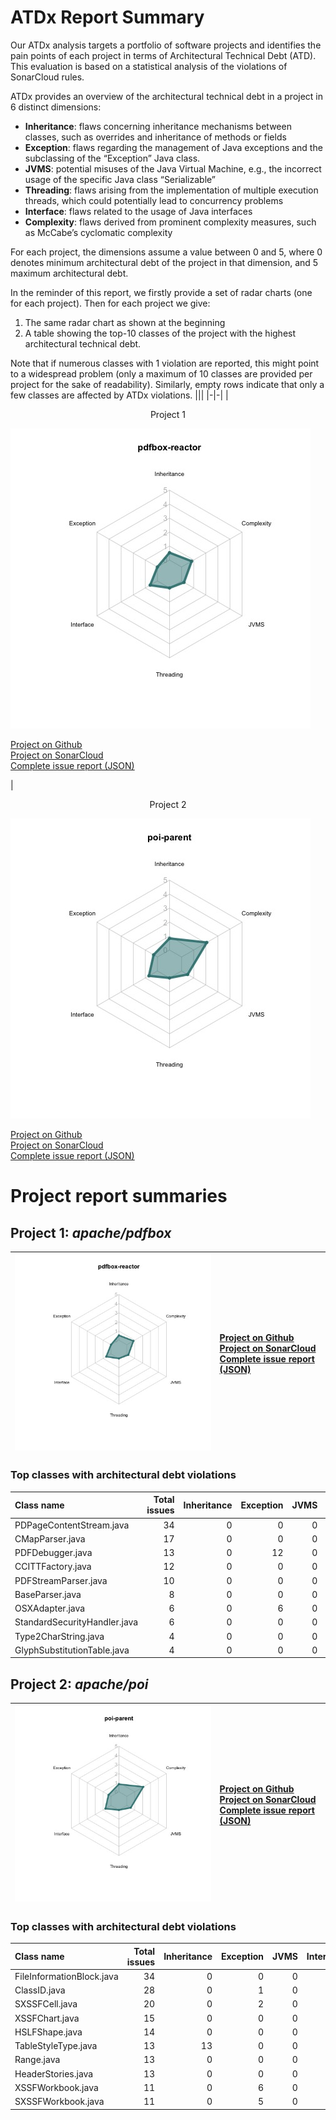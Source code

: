 # ATDx Report Summary
Our ATDx analysis targets a portfolio of software projects and identifies the pain points of each project in terms of Architectural Technical Debt (ATD). This evaluation is based on a statistical analysis of the violations of SonarCloud rules.

ATDx provides an overview of the architectural technical debt in a project  in 6 distinct dimensions:
* **Inheritance**: flaws concerning inheritance mechanisms between classes, such as overrides and inheritance of methods or fields
* **Exception**: flaws regarding the management of Java exceptions and the subclassing of the “Exception” Java class.
* **JVMS**: potential misuses of the Java Virtual Machine, e.g., the incorrect usage of the specific Java class “Serializable”
* **Threading**: flaws arising from the implementation of multiple execution threads, which could potentially lead to concurrency problems
* **Interface**: flaws related to the usage of Java interfaces
* **Complexity**: flaws derived from prominent complexity measures, such as McCabe’s cyclomatic complexity

For each project, the dimensions assume a value between 0 and 5, where 0 denotes minimum architectural debt of the project in that dimension, and 5 maximum architectural debt.

In the reminder of this report, we firstly provide a set of radar charts (one for each project). Then for each project we give:
1. The same radar chart as shown at the beginning
2. A table showing the top-10 classes of the project with the highest architectural technical debt.

Note that if numerous classes with 1 violation are reported, this might point to a widespread problem (only a maximum of 10 classes are provided per project for the sake of readability). Similarly, empty rows indicate that only a few classes are affected by ATDx violations.
|||
|-|-|
|<p align="center">Project 1</p><img src="https://github.com/robertoverdecchia/ATDx_report_sandbox/blob/master/plots/pdfbox-reactor.jpg"/> <p style="text-align:left">[Project on Github](https://github.com/apache/pdfbox) <br> [Project on SonarCloud ](https://sonarcloud.io/dashboard?id=pdfbox-reactor) <br> [Complete issue report (JSON)](https://github.com/robertoverdecchia/ATDx_report_sandbox/blob/master/jsons/pdfbox-reactor.json)</p>|<p align="center">Project 2</p><img src="https://github.com/robertoverdecchia/ATDx_report_sandbox/blob/master/plots/poi-parent.jpg"/> <p style="text-align:left">[Project on Github](https://github.com/apache/poi) <br> [Project on SonarCloud ](https://sonarcloud.io/dashboard?id=poi-parent) <br> [Complete issue report (JSON)](https://github.com/robertoverdecchia/ATDx_report_sandbox/blob/master/jsons/poi-parent.json)</p>
# Project report summaries
## Project 1: _apache/pdfbox_
|<img src="https://github.com/robertoverdecchia/ATDx_report_sandbox/blob/master/plots/pdfbox-reactor.jpg"/>|<p style="text-align:left">[Project on Github](https://github.com/apache/pdfbox) <br> [Project on SonarCloud ](https://sonarcloud.io/dashboard?id=pdfbox-reactor) <br> [Complete issue report (JSON)](https://github.com/robertoverdecchia/ATDx_report_sandbox/blob/master/jsons/pdfbox-reactor.json)</p>
|-|-|
### Top classes with architectural debt violations
| Class name                   |   Total issues |   Inheritance |   Exception |   JVMS |   Interface |   Threading |   Complexity | Fully qualified class name                                                             |
|:-----------------------------|---------------:|--------------:|------------:|-------:|------------:|------------:|-------------:|:---------------------------------------------------------------------------------------|
| PDPageContentStream.java     |             34 |             0 |           0 |      0 |          34 |           0 |            0 | pdfbox/src/main/java/org/apache/pdfbox/pdmodel/PDPageContentStream.java                |
| CMapParser.java              |             17 |             0 |           0 |      0 |           0 |           0 |           17 | fontbox/src/main/java/org/apache/fontbox/cmap/CMapParser.java                          |
| PDFDebugger.java             |             13 |             0 |          12 |      0 |           1 |           0 |            0 | debugger/src/main/java/org/apache/pdfbox/debugger/PDFDebugger.java                     |
| CCITTFactory.java            |             12 |             0 |           0 |      0 |           0 |           0 |           12 | pdfbox/src/main/java/org/apache/pdfbox/pdmodel/graphics/image/CCITTFactory.java        |
| PDFStreamParser.java         |             10 |             0 |           0 |      0 |           0 |           0 |           10 | pdfbox/src/main/java/org/apache/pdfbox/pdfparser/PDFStreamParser.java                  |
| BaseParser.java              |              8 |             0 |           0 |      0 |           0 |           0 |            8 | pdfbox/src/main/java/org/apache/pdfbox/pdfparser/BaseParser.java                       |
| OSXAdapter.java              |              6 |             0 |           6 |      0 |           0 |           0 |            0 | debugger/src/main/java/org/apache/pdfbox/debugger/ui/OSXAdapter.java                   |
| StandardSecurityHandler.java |              6 |             0 |           0 |      0 |           6 |           0 |            0 | pdfbox/src/main/java/org/apache/pdfbox/pdmodel/encryption/StandardSecurityHandler.java |
| Type2CharString.java         |              4 |             0 |           0 |      0 |           0 |           0 |            4 | fontbox/src/main/java/org/apache/fontbox/cff/Type2CharString.java                      |
| GlyphSubstitutionTable.java  |              4 |             0 |           0 |      0 |           0 |           0 |            4 | fontbox/src/main/java/org/apache/fontbox/ttf/GlyphSubstitutionTable.java               |

## Project 2: _apache/poi_
|<img src="https://github.com/robertoverdecchia/ATDx_report_sandbox/blob/master/plots/poi-parent.jpg"/>|<p style="text-align:left">[Project on Github](https://github.com/apache/poi) <br> [Project on SonarCloud ](https://sonarcloud.io/dashboard?id=poi-parent) <br> [Complete issue report (JSON)](https://github.com/robertoverdecchia/ATDx_report_sandbox/blob/master/jsons/poi-parent.json)</p>
|-|-|
### Top classes with architectural debt violations
| Class name                |   Total issues |   Inheritance |   Exception |   JVMS |   Interface |   Threading |   Complexity | Fully qualified class name                                                   |
|:--------------------------|---------------:|--------------:|------------:|-------:|------------:|------------:|-------------:|:-----------------------------------------------------------------------------|
| FileInformationBlock.java |             34 |             0 |           0 |      0 |          34 |           0 |            0 | scratchpad/src/main/java/org/apache/poi/hwpf/model/FileInformationBlock.java |
| ClassID.java              |             28 |             0 |           1 |      0 |          27 |           0 |            0 | main/src/main/java/org/apache/poi/hpsf/ClassID.java                          |
| SXSSFCell.java            |             20 |             0 |           2 |      0 |           1 |           0 |           17 | ooxml/src/main/java/org/apache/poi/xssf/streaming/SXSSFCell.java             |
| XSSFChart.java            |             15 |             0 |           0 |      0 |          15 |           0 |            0 | ooxml/src/main/java/org/apache/poi/xssf/usermodel/XSSFChart.java             |
| HSLFShape.java            |             14 |             0 |           0 |      0 |           4 |           0 |           10 | scratchpad/src/main/java/org/apache/poi/hslf/usermodel/HSLFShape.java        |
| TableStyleType.java       |             13 |            13 |           0 |      0 |           0 |           0 |            0 | main/src/main/java/org/apache/poi/ss/usermodel/TableStyleType.java           |
| Range.java                |             13 |             0 |           0 |      0 |          13 |           0 |            0 | scratchpad/src/main/java/org/apache/poi/hwpf/usermodel/Range.java            |
| HeaderStories.java        |             13 |             0 |           0 |      0 |          13 |           0 |            0 | scratchpad/src/main/java/org/apache/poi/hwpf/usermodel/HeaderStories.java    |
| XSSFWorkbook.java         |             11 |             0 |           6 |      0 |           5 |           0 |            0 | ooxml/src/main/java/org/apache/poi/xssf/usermodel/XSSFWorkbook.java          |
| SXSSFWorkbook.java        |             11 |             0 |           5 |      0 |           6 |           0 |            0 | ooxml/src/main/java/org/apache/poi/xssf/streaming/SXSSFWorkbook.java         |

